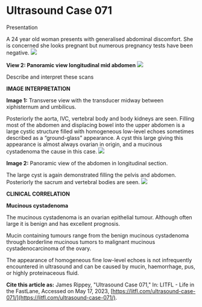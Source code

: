 # Ultrasound Case 071
Presentation


A 24 year old woman presents with generalised abdominal discomfort. She is concerned she looks pregnant but numerous pregnancy tests have been negative.
![](https://litfl.com/wp-content/uploads/2019/01/LITFL-Top-100-Ultrasound-071-01-epigastrium-transverse-view.jpg)


**View 2: Panoramic view longitudinal mid abdomen** 
![](https://litfl.com/wp-content/uploads/2019/01/LITFL-Top-100-Ultrasound-071-02-panoramic-view-longitudinal-mid-abdomen.jpg)


Describe and interpret these scans

**IMAGE INTERPRETATION** 



**Image 1:** Transverse view with the transducer midway between xiphisternum and umbilicus.


Posteriorly the aorta, IVC, vertebral body and body kidneys are seen. Filling most of the abdomen and displacing bowel into the upper abdomen is a large cystic structure filled with homogeneous low-level echoes sometimes described as a “ground-glass” appearance. A cyst this large giving this appearance is almost always ovarian in origin, and a mucinous cystadenoma the cause in this case. 
![](https://litfl.com/wp-content/uploads/2019/01/LITFL-Top-100-Ultrasound-071-01-epigastrium-transverse-view-key.jpg)



**Image 2:**  Panoramic view of the abdomen in longitudinal section. 


The large cyst is again demonstrated filling the pelvis and abdomen. Posteriorly the sacrum and vertebral bodies are seen.
![](https://litfl.com/wp-content/uploads/2019/01/LITFL-Top-100-Ultrasound-071-02-panoramic-view-longitudinal-mid-abdomen-key.jpg)


**CLINICAL CORRELATION** 



**Mucinous cystadenoma** 


The mucinous cystadenoma is an ovarian epithelial tumour. Although often large it is benign and has excellent prognosis. 


Mucin containing tumours range from the benign mucinous cystadenoma through borderline mucinous tumors to malignant mucinous cystadenocarcinoma of the ovary. 


The appearance of homogeneous fine low-level echoes is not infrequently encountered in ultrasound and can be caused by mucin, haemorrhage, pus, or highly proteinaceous fluid. 

**Cite this article as:**  James Rippey, "Ultrasound Case 071," In: LITFL - Life in the FastLane, Accessed on May 17, 2023, [https://litfl.com/ultrasound-case-071/](https://litfl.com/ultrasound-case-071/).


